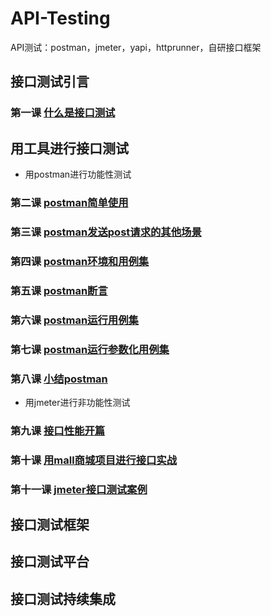 # API-Testing
API测试：postman，jmeter，yapi，httprunner，自研接口框架
## 接口测试引言
### 第一课 [什么是接口测试](basic/lesson1.md)
## 用工具进行接口测试
- 用postman进行功能性测试
### 第二课 [postman简单使用](postman/lesson2)
### 第三课 [postman发送post请求的其他场景](postman/lesson3)
### 第四课 [postman环境和用例集](postman/lesson4)
### 第五课 [postman断言](postman/lesson5)
### 第六课 [postman运行用例集](postman/lesson6)
### 第七课 [postman运行参数化用例集](postman/lesson7)
### 第八课 [小结postman](postman/README.md)
- 用jmeter进行非功能性测试
### 第九课 [接口性能开篇](performance)
### 第十课 [用mall商城项目进行接口实战](performance/lesson10)
### 第十一课 [jmeter接口测试案例](performance/lesson11)
## 接口测试框架
## 接口测试平台
## 接口测试持续集成